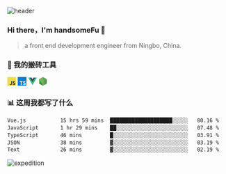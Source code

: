 ![header](https://raw.githubusercontent.com/fzq1998/fzq1998/master/header.png)

### Hi there，I'm handsomeFu 👋

> a front end development engineer from Ningbo, China.

### 🔧 我的搬砖工具
<code><img height="20" src="https://raw.githubusercontent.com/github/explore/80688e429a7d4ef2fca1e82350fe8e3517d3494d/topics/javascript/javascript.png" alt="javascript"></code>
<code><img height="20" src="https://raw.githubusercontent.com/github/explore/80688e429a7d4ef2fca1e82350fe8e3517d3494d/topics/typescript/typescript.png" alt="typescript"></code>
<code><img height="20" src="https://raw.githubusercontent.com/github/explore/80688e429a7d4ef2fca1e82350fe8e3517d3494d/topics/vue/vue.png" alt="vue"></code>
<code><img height="20" src="https://raw.githubusercontent.com/github/explore/80688e429a7d4ef2fca1e82350fe8e3517d3494d/topics/nodejs/nodejs.png" alt="nodejs"></code>



### 📊 这周我都写了什么
<!--START_SECTION:waka-->

```txt
Vue.js           15 hrs 59 mins  ████████████████████░░░░░   80.16 %
JavaScript       1 hr 29 mins    ██░░░░░░░░░░░░░░░░░░░░░░░   07.48 %
TypeScript       46 mins         █░░░░░░░░░░░░░░░░░░░░░░░░   03.91 %
JSON             38 mins         ▓░░░░░░░░░░░░░░░░░░░░░░░░   03.19 %
Text             26 mins         ▓░░░░░░░░░░░░░░░░░░░░░░░░   02.19 %
```

<!--END_SECTION:waka-->


![expedition](https://raw.githubusercontent.com/fzq1998/fzq1998/master/expedition.gif)

